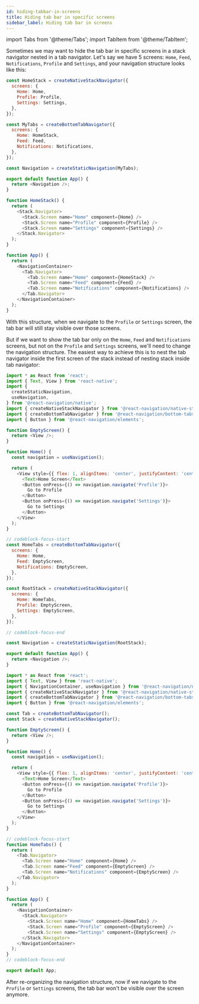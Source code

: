 ```yaml
---
id: hiding-tabbar-in-screens
title: Hiding tab bar in specific screens
sidebar_label: Hiding tab bar in screens
---
```


import Tabs from '@theme/Tabs';
import TabItem from '@theme/TabItem';

Sometimes we may want to hide the tab bar in specific screens in a stack navigator nested in a tab navigator. Let's say we have 5 screens: `Home`, `Feed`, `Notifications`, `Profile` and `Settings`, and your navigation structure looks like this:

<Tabs groupId="config" queryString="config">
<TabItem value="static" label="Static" default>

```js name="Hiding tab bar in screens"
const HomeStack = createNativeStackNavigator({
  screens: {
    Home: Home,
    Profile: Profile,
    Settings: Settings,
  },
});

const MyTabs = createBottomTabNavigator({
  screens: {
    Home: HomeStack,
    Feed: Feed,
    Notifications: Notifications,
  },
});

const Navigation = createStaticNavigation(MyTabs);

export default function App() {
  return <Navigation />;
}
```

</TabItem>
<TabItem value="dynamic" label="Dynamic">

```js
function HomeStack() {
  return (
    <Stack.Navigator>
      <Stack.Screen name="Home" component={Home} />
      <Stack.Screen name="Profile" component={Profile} />
      <Stack.Screen name="Settings" component={Settings} />
    </Stack.Navigator>
  );
}

function App() {
  return (
    <NavigationContainer>
      <Tab.Navigator>
        <Tab.Screen name="Home" component={HomeStack} />
        <Tab.Screen name="Feed" component={Feed} />
        <Tab.Screen name="Notifications" component={Notifications} />
      </Tab.Navigator>
    </NavigationContainer>
  );
}
```

</TabItem>
</Tabs>

With this structure, when we navigate to the `Profile` or `Settings` screen, the tab bar will still stay visible over those screens.

But if we want to show the tab bar only on the `Home`, `Feed` and `Notifications` screens, but not on the `Profile` and `Settings` screens, we'll need to change the navigation structure. The easiest way to achieve this is to nest the tab navigator inside the first screen of the stack instead of nesting stack inside tab navigator:

<Tabs groupId="config" queryString="config">
<TabItem value="static" label="Static" default>

```js name="Hiding tabbar" snack version=7
import * as React from 'react';
import { Text, View } from 'react-native';
import {
  createStaticNavigation,
  useNavigation,
} from '@react-navigation/native';
import { createNativeStackNavigator } from '@react-navigation/native-stack';
import { createBottomTabNavigator } from '@react-navigation/bottom-tabs';
import { Button } from '@react-navigation/elements';

function EmptyScreen() {
  return <View />;
}

function Home() {
  const navigation = useNavigation();

  return (
    <View style={{ flex: 1, alignItems: 'center', justifyContent: 'center' }}>
      <Text>Home Screen</Text>
      <Button onPress={() => navigation.navigate('Profile')}>
        Go to Profile
      </Button>
      <Button onPress={() => navigation.navigate('Settings')}>
        Go to Settings
      </Button>
    </View>
  );
}

// codeblock-focus-start
const HomeTabs = createBottomTabNavigator({
  screens: {
    Home: Home,
    Feed: EmptyScreen,
    Notifications: EmptyScreen,
  },
});

const RootStack = createNativeStackNavigator({
  screens: {
    Home: HomeTabs,
    Profile: EmptyScreen,
    Settings: EmptyScreen,
  },
});

// codeblock-focus-end

const Navigation = createStaticNavigation(RootStack);

export default function App() {
  return <Navigation />;
}
```

</TabItem>
<TabItem value="dynamic" label="Dynamic">

```js name="Hiding tabbar" snack version=7
import * as React from 'react';
import { Text, View } from 'react-native';
import { NavigationContainer, useNavigation } from '@react-navigation/native';
import { createNativeStackNavigator } from '@react-navigation/native-stack';
import { createBottomTabNavigator } from '@react-navigation/bottom-tabs';
import { Button } from '@react-navigation/elements';

const Tab = createBottomTabNavigator();
const Stack = createNativeStackNavigator();

function EmptyScreen() {
  return <View />;
}

function Home() {
  const navigation = useNavigation();

  return (
    <View style={{ flex: 1, alignItems: 'center', justifyContent: 'center' }}>
      <Text>Home Screen</Text>
      <Button onPress={() => navigation.navigate('Profile')}>
        Go to Profile
      </Button>
      <Button onPress={() => navigation.navigate('Settings')}>
        Go to Settings
      </Button>
    </View>
  );
}

// codeblock-focus-start
function HomeTabs() {
  return (
    <Tab.Navigator>
      <Tab.Screen name="Home" component={Home} />
      <Tab.Screen name="Feed" component={EmptyScreen} />
      <Tab.Screen name="Notifications" component={EmptyScreen} />
    </Tab.Navigator>
  );
}

function App() {
  return (
    <NavigationContainer>
      <Stack.Navigator>
        <Stack.Screen name="Home" component={HomeTabs} />
        <Stack.Screen name="Profile" component={EmptyScreen} />
        <Stack.Screen name="Settings" component={EmptyScreen} />
      </Stack.Navigator>
    </NavigationContainer>
  );
}
// codeblock-focus-end

export default App;
```

</TabItem>
</Tabs>

After re-organizing the navigation structure, now if we navigate to the `Profile` or `Settings` screens, the tab bar won't be visible over the screen anymore.
